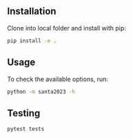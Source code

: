 ## Installation

Clone into local folder and install with pip:
```sh
pip install -e .
```

## Usage

To check the available options, run:
```sh
python -m santa2023 -h
```


## Testing

```sh
pytest tests
```